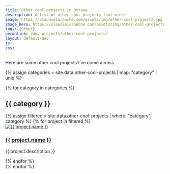 ```yaml
---
title: Other cool projects in Ottawa
description: A list of other cool projects (not mine)
image: https://claudielarouche.com/assets/img/other-cool-projects.jpg
image_hero: https://claudielarouche.com/assets/img/other-cool-projects.jpg
tags: [Other]
permalink: /dev-projects/other-cool-projects/
layout: default-dev
js: 
css: 
---
```


Here are some other cool projects I've come across

{% assign categories = site.data.other-cool-projects | map: "category" | uniq %}

{% for category in categories %}
  <h2>{{ category }}</h2>
  <div class="projects-gallery">
    {% assign filtered = site.data.other-cool-projects | where: "category", category %}
    {% for project in filtered %}
      <div class="project-card">
        <a href="{{ project.url }}" target="_blank">
          <img src="{{ project.image }}" alt="{{ project.name }}" />
          <h3>{{ project.name }}</h3>
        </a>
        <p>{{ project.description }}</p>
      </div>
    {% endfor %}
  </div>
{% endfor %}